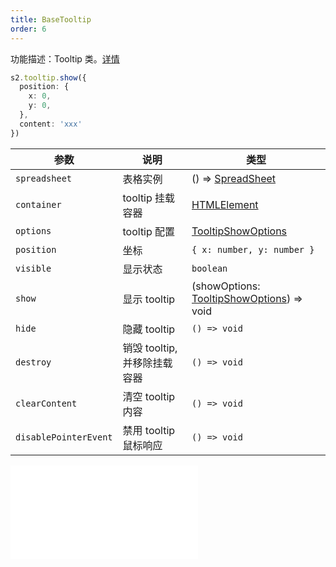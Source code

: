 ```yaml
---
title: BaseTooltip
order: 6
---
```


功能描述：Tooltip 类。[详情](https://github.com/antvis/S2/blob/master/packages/s2-core/src/ui/tooltip/index.ts)

```ts
s2.tooltip.show({
  position: {
    x: 0,
    y: 0,
  },
  content: 'xxx'
})
```

| 参数 | 说明 | 类型 |
| --- | --- | --- |
| `spreadsheet` | 表格实例 | () => [SpreadSheet](/docs/api/basic-class/spreadsheet) |
| `container` | tooltip 挂载容器 | [HTMLElement](https://developer.mozilla.org/en-US/docs/Web/API/HTMLElement) |
| `options` | tooltip 配置 | [TooltipShowOptions](#tooltipshowoptions) |
| `position` | 坐标 | `{ x: number, y: number }` |
| `visible` | 显示状态 | `boolean` |
| `show` | 显示 tooltip | (showOptions: [TooltipShowOptions](#tooltipshowoptions)) => void |
| `hide` | 隐藏 tooltip | `() => void` |
| `destroy` | 销毁 tooltip, 并移除挂载容器 | `() => void` |
| `clearContent` | 清空 tooltip 内容 | `() => void` |
| `disablePointerEvent` | 禁用 tooltip 鼠标响应 | `() => void` |

<embed src="@/docs/common/custom-tooltip.zh.md"></embed>

